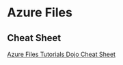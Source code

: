 # Azure Files

## Cheat Sheet

[Azure Files Tutorials Dojo Cheat Sheet](https://tutorialsdojo.com/azure-file-storage/)
